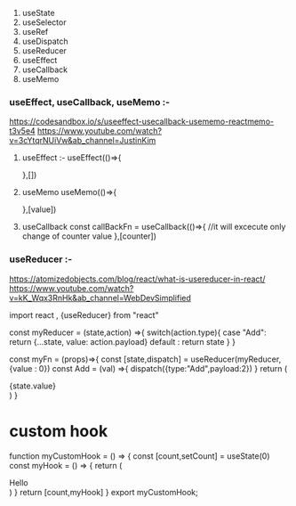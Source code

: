 1. useState 
2. useSelector 
3. useRef
4. useDispatch 
5. useReducer
6. useEffect
7. useCallback
8. useMemo

### useEffect, useCallback, useMemo :- 

https://codesandbox.io/s/useeffect-usecallback-usememo-reactmemo-t3v5e4
https://www.youtube.com/watch?v=3cYtqrNUiVw&ab_channel=JustinKim

1. useEffect :- 
    useEffect(()=>{

    },[])

2. useMemo
    useMemo(()=>{

    },[value])

3. useCallback
    const callBackFn = useCallback(()=>{
        //it will excecute only change of counter value
    },[counter])

<Child callBackFn={callBackFn} counter={counter}>


### useReducer :- 
https://atomizedobjects.com/blog/react/what-is-usereducer-in-react/
https://www.youtube.com/watch?v=kK_Wqx3RnHk&ab_channel=WebDevSimplified


import react , {useReducer} from "react"

const myReducer = (state,action) =>{
    switch(action.type){
        case "Add":
            return {...state, value: action.payload} 
        default :
            return state 
    }
}

const myFn = (props)=>{
    const [state,dispatch] = useReducer(myReducer,{value : 0})
    const Add = (val) =>{
        dispatch({type:"Add",payload:2})
    }
    return (
        <div>{state.value}</div>
    )
}

# custom hook

function  myCustomHook = () => {
    const [count,setCount] = useState(0)
    const myHook = () => {
        return (
            <div>Hello</div>
        )
    }
    return [count,myHook]
}
export myCustomHook;